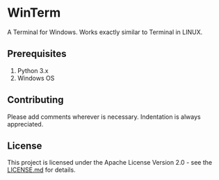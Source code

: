 # WinTerm

A Terminal for Windows. Works exactly similar to Terminal in LINUX.

## Prerequisites

1. Python 3.x
2. Windows OS

## Contributing

Please add comments wherever is necessary. Indentation is always appreciated.

## License

This project is licensed under the Apache License Version 2.0 - see the [LICENSE.md](LICENSE) for details.
